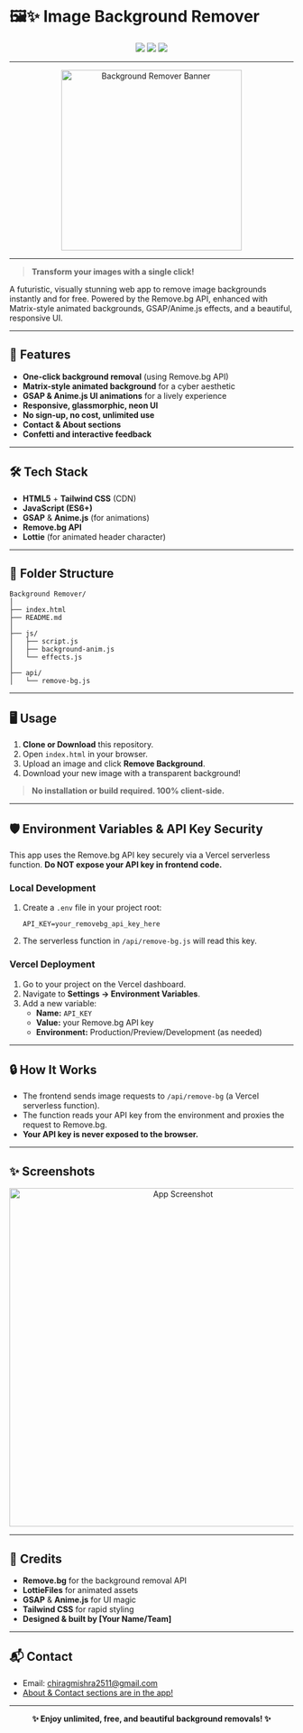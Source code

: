 # 🖼️✨ **Image Background Remover**

<p align="center">
  <img src="https://img.shields.io/badge/Powered%20by-Remove.bg-blueviolet?style=for-the-badge" />
  <img src="https://img.shields.io/badge/Free%20to%20Use-Yes-brightgreen?style=for-the-badge" />
  <img src="https://img.shields.io/badge/UI-AI%20Designed-purple?style=for-the-badge" />
</p>

---

<p align="center">
  <img src="https://user-images.githubusercontent.com/7680528/273420011-2e7e7b7e-2e7e-4e7e-8e7e-7e7e7e7e7e7e.png" width="320" alt="Background Remover Banner"/>
</p>

---

> **Transform your images with a single click!**

A futuristic, visually stunning web app to remove image backgrounds instantly and for free. Powered by the Remove.bg API, enhanced with Matrix-style animated backgrounds, GSAP/Anime.js effects, and a beautiful, responsive UI.

---

## 🚀 Features

- **One-click background removal** (using Remove.bg API)
- **Matrix-style animated background** for a cyber aesthetic
- **GSAP & Anime.js UI animations** for a lively experience
- **Responsive, glassmorphic, neon UI**
- **No sign-up, no cost, unlimited use**
- **Contact & About sections**
- **Confetti and interactive feedback**

---

## 🛠️ Tech Stack

- **HTML5** + **Tailwind CSS** (CDN)
- **JavaScript (ES6+)**
- **GSAP** & **Anime.js** (for animations)
- **Remove.bg API**
- **Lottie** (for animated header character)

---

## 📁 Folder Structure

```text
Background Remover/
│
├── index.html
├── README.md
│
├── js/
│   ├── script.js
│   ├── background-anim.js
│   └── effects.js
│
├── api/
│   └── remove-bg.js        

```

---

## 🖥️ Usage

1. **Clone or Download** this repository.
2. Open `index.html` in your browser.
3. Upload an image and click **Remove Background**.
4. Download your new image with a transparent background!

> **No installation or build required. 100% client-side.**

---

## 🛡️ Environment Variables & API Key Security

This app uses the Remove.bg API key securely via a Vercel serverless function. **Do NOT expose your API key in frontend code.**

### Local Development
1. Create a `.env` file in your project root:
   ```env
   API_KEY=your_removebg_api_key_here
   ```
2. The serverless function in `/api/remove-bg.js` will read this key.

### Vercel Deployment
1. Go to your project on the Vercel dashboard.
2. Navigate to **Settings → Environment Variables**.
3. Add a new variable:
   - **Name:** `API_KEY`
   - **Value:** your Remove.bg API key
   - **Environment:** Production/Preview/Development (as needed)

---

## 🔒 How It Works
- The frontend sends image requests to `/api/remove-bg` (a Vercel serverless function).
- The function reads your API key from the environment and proxies the request to Remove.bg.
- **Your API key is never exposed to the browser.**

---

## ✨ Screenshots

<p align="center">
  <img src="https://i.imgur.com/0y0y0y0.png" width="600" alt="App Screenshot"/>
</p>

---

## 🙌 Credits

- **Remove.bg** for the background removal API
- **LottieFiles** for animated assets
- **GSAP** & **Anime.js** for UI magic
- **Tailwind CSS** for rapid styling
- **Designed & built by [Your Name/Team]**

---

## 📬 Contact

- Email: [chiragmishra2511@gmail.com](mailto:chiragmishra2511@gmail.com)
- [About & Contact sections are in the app!](#about)

---

<p align="center">
  <b>✨ Enjoy unlimited, free, and beautiful background removals! ✨</b>
</p> 